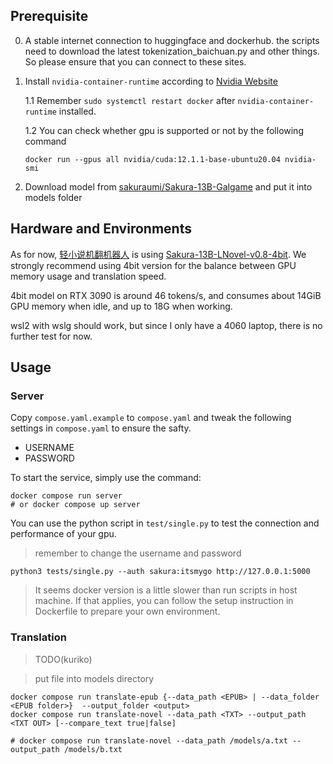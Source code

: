 ## Prerequisite 

0. A stable internet connection to huggingface and dockerhub. the scripts need to download the latest tokenization_baichuan.py and other things. So please ensure that you can connect to these sites.

1. Install `nvidia-container-runtime` according to [Nvidia Website](https://docs.nvidia.com/datacenter/cloud-native/container-toolkit/latest/install-guide.html)

    1.1 Remember `sudo systemctl restart docker` after `nvidia-container-runtime` installed. 

    1.2 You can check whether gpu is supported or not by the following command

    ```shell
    docker run --gpus all nvidia/cuda:12.1.1-base-ubuntu20.04 nvidia-smi
    ```

2. Download model from [sakuraumi/Sakura-13B-Galgame](https://huggingface.co/sakuraumi/Sakura-13B-Galgame) and put it into models folder

## Hardware and Environments

As for now, [轻小说机翻机器人](https://books.fishhawk.top/) is using [Sakura-13B-LNovel-v0.8-4bit](https://huggingface.co/SakuraLLM/Sakura-13B-LNovel-v0.8-4bit). 
We strongly recommend using 4bit version for the balance between GPU memory usage and translation speed.

4bit model on RTX 3090 is around 46 tokens/s, and consumes about 14GiB GPU memory when idle, and up to 18G when working.

wsl2 with wslg should work, but since I only have a 4060 laptop, there is no further test for now.


## Usage

### Server

Copy `compose.yaml.example` to `compose.yaml` and tweak the following settings in `compose.yaml` to ensure the safty.
- USERNAME
- PASSWORD

To start the service, simply use the command:
```shell
docker compose run server
# or docker compose up server
```

You can use the python script in `test/single.py` to test the connection and performance of your gpu.

> remember to change the username and password
```shell
python3 tests/single.py --auth sakura:itsmygo http://127.0.0.1:5000
```

> It seems docker version is a little slower than run scripts in host machine. If that applies, you can follow the setup instruction in Dockerfile to prepare your own environment.


### Translation

> TODO(kuriko)

> put file into models directory

```shell
docker compose run translate-epub {--data_path <EPUB> | --data_folder <EPUB folder>}  --output_folder <output>
docker compose run translate-novel --data_path <TXT> --output_path <TXT OUT> [--compare_text true|false]

# docker compose run translate-novel --data_path /models/a.txt --output_path /models/b.txt
```
